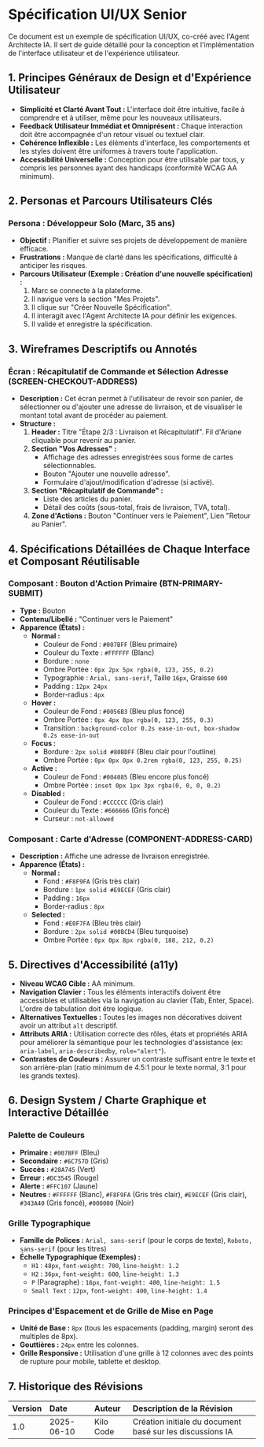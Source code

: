# Spécification UI/UX Senior

Ce document est un exemple de spécification UI/UX, co-créé avec l'Agent Architecte IA. Il sert de guide détaillé pour la conception et l'implémentation de l'interface utilisateur et de l'expérience utilisateur.

## 1. Principes Généraux de Design et d'Expérience Utilisateur

*   **Simplicité et Clarté Avant Tout :** L'interface doit être intuitive, facile à comprendre et à utiliser, même pour les nouveaux utilisateurs.
*   **Feedback Utilisateur Immédiat et Omniprésent :** Chaque interaction doit être accompagnée d'un retour visuel ou textuel clair.
*   **Cohérence Inflexible :** Les éléments d'interface, les comportements et les styles doivent être uniformes à travers toute l'application.
*   **Accessibilité Universelle :** Conception pour être utilisable par tous, y compris les personnes ayant des handicaps (conformité WCAG AA minimum).

## 2. Personas et Parcours Utilisateurs Clés

### Persona : Développeur Solo (Marc, 35 ans)

*   **Objectif :** Planifier et suivre ses projets de développement de manière efficace.
*   **Frustrations :** Manque de clarté dans les spécifications, difficulté à anticiper les risques.
*   **Parcours Utilisateur (Exemple : Création d'une nouvelle spécification) :**
    1.  Marc se connecte à la plateforme.
    2.  Il navigue vers la section "Mes Projets".
    3.  Il clique sur "Créer Nouvelle Spécification".
    4.  Il interagit avec l'Agent Architecte IA pour définir les exigences.
    5.  Il valide et enregistre la spécification.

## 3. Wireframes Descriptifs ou Annotés

### Écran : Récapitulatif de Commande et Sélection Adresse (SCREEN-CHECKOUT-ADDRESS)

*   **Description :** Cet écran permet à l'utilisateur de revoir son panier, de sélectionner ou d'ajouter une adresse de livraison, et de visualiser le montant total avant de procéder au paiement.
*   **Structure :**
    1.  **Header :** Titre "Étape 2/3 : Livraison et Récapitulatif". Fil d'Ariane cliquable pour revenir au panier.
    2.  **Section "Vos Adresses" :**
        *   Affichage des adresses enregistrées sous forme de cartes sélectionnables.
        *   Bouton "Ajouter une nouvelle adresse".
        *   Formulaire d'ajout/modification d'adresse (si activé).
    3.  **Section "Récapitulatif de Commande" :**
        *   Liste des articles du panier.
        *   Détail des coûts (sous-total, frais de livraison, TVA, total).
    4.  **Zone d'Actions :** Bouton "Continuer vers le Paiement", Lien "Retour au Panier".

## 4. Spécifications Détaillées de Chaque Interface et Composant Réutilisable

### Composant : Bouton d'Action Primaire (BTN-PRIMARY-SUBMIT)

*   **Type :** Bouton
*   **Contenu/Libellé :** "Continuer vers le Paiement"
*   **Apparence (États) :**
    *   **Normal :**
        *   Couleur de Fond : `#007BFF` (Bleu primaire)
        *   Couleur du Texte : `#FFFFFF` (Blanc)
        *   Bordure : `none`
        *   Ombre Portée : `0px 2px 5px rgba(0, 123, 255, 0.2)`
        *   Typographie : `Arial, sans-serif`, Taille `16px`, Graisse `600`
        *   Padding : `12px 24px`
        *   Border-radius : `4px`
    *   **Hover :**
        *   Couleur de Fond : `#0056B3` (Bleu plus foncé)
        *   Ombre Portée : `0px 4px 8px rgba(0, 123, 255, 0.3)`
        *   Transition : `background-color 0.2s ease-in-out, box-shadow 0.2s ease-in-out`
    *   **Focus :**
        *   Bordure : `2px solid #80BDFF` (Bleu clair pour l'outline)
        *   Ombre Portée : `0px 0px 0px 0.2rem rgba(0, 123, 255, 0.25)`
    *   **Active :**
        *   Couleur de Fond : `#004085` (Bleu encore plus foncé)
        *   Ombre Portée : `inset 0px 1px 3px rgba(0, 0, 0, 0.2)`
    *   **Disabled :**
        *   Couleur de Fond : `#CCCCCC` (Gris clair)
        *   Couleur du Texte : `#666666` (Gris foncé)
        *   Curseur : `not-allowed`

### Composant : Carte d'Adresse (COMPONENT-ADDRESS-CARD)

*   **Description :** Affiche une adresse de livraison enregistrée.
*   **Apparence (États) :**
    *   **Normal :**
        *   Fond : `#F8F9FA` (Gris très clair)
        *   Bordure : `1px solid #E9ECEF` (Gris clair)
        *   Padding : `16px`
        *   Border-radius : `8px`
    *   **Selected :**
        *   Fond : `#E0F7FA` (Bleu très clair)
        *   Bordure : `2px solid #00BCD4` (Bleu turquoise)
        *   Ombre Portée : `0px 0px 8px rgba(0, 188, 212, 0.2)`

## 5. Directives d'Accessibilité (a11y)

*   **Niveau WCAG Cible :** AA minimum.
*   **Navigation Clavier :** Tous les éléments interactifs doivent être accessibles et utilisables via la navigation au clavier (Tab, Enter, Space). L'ordre de tabulation doit être logique.
*   **Alternatives Textuelles :** Toutes les images non décoratives doivent avoir un attribut `alt` descriptif.
*   **Attributs ARIA :** Utilisation correcte des rôles, états et propriétés ARIA pour améliorer la sémantique pour les technologies d'assistance (ex: `aria-label`, `aria-describedby`, `role="alert"`).
*   **Contrastes de Couleurs :** Assurer un contraste suffisant entre le texte et son arrière-plan (ratio minimum de 4.5:1 pour le texte normal, 3:1 pour les grands textes).

## 6. Design System / Charte Graphique et Interactive Détaillée

### Palette de Couleurs

*   **Primaire :** `#007BFF` (Bleu)
*   **Secondaire :** `#6C757D` (Gris)
*   **Succès :** `#28A745` (Vert)
*   **Erreur :** `#DC3545` (Rouge)
*   **Alerte :** `#FFC107` (Jaune)
*   **Neutres :** `#FFFFFF` (Blanc), `#F8F9FA` (Gris très clair), `#E9ECEF` (Gris clair), `#343A40` (Gris foncé), `#000000` (Noir)

### Grille Typographique

*   **Famille de Polices :** `Arial, sans-serif` (pour le corps de texte), `Roboto, sans-serif` (pour les titres)
*   **Échelle Typographique (Exemples) :**
    *   `H1` : `48px`, `font-weight: 700`, `line-height: 1.2`
    *   `H2` : `36px`, `font-weight: 600`, `line-height: 1.3`
    *   `P` (Paragraphe) : `16px`, `font-weight: 400`, `line-height: 1.5`
    *   `Small Text` : `12px`, `font-weight: 400`, `line-height: 1.4`

### Principes d'Espacement et de Grille de Mise en Page

*   **Unité de Base :** `8px` (tous les espacements (padding, margin) seront des multiples de 8px).
*   **Gouttières :** `24px` entre les colonnes.
*   **Grille Responsive :** Utilisation d'une grille à 12 colonnes avec des points de rupture pour mobile, tablette et desktop.

## 7. Historique des Révisions

| Version | Date       | Auteur | Description de la Révision                               |
| :------ | :--------- | :----- | :------------------------------------------------------- |
| 1.0     | 2025-06-10 | Kilo Code | Création initiale du document basé sur les discussions IA |